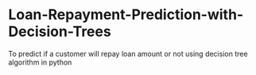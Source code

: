 # Loan-Repayment-Prediction-with-Decision-Trees

To predict if a customer will repay loan amount or not using decision tree algorithm in python

